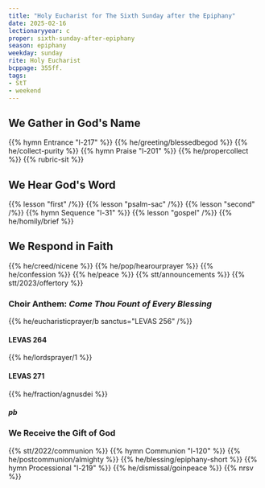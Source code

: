 ```yaml
---
title: "Holy Eucharist for The Sixth Sunday after the Epiphany"
date: 2025-02-16
lectionaryyear: c
proper: sixth-sunday-after-epiphany
season: epiphany
weekday: sunday
rite: Holy Eucharist
bcppage: 355ff.
tags:
- StT
- weekend
---
```

## We Gather in God's Name
{{% hymn Entrance "l-217" %}}
{{% he/greeting/blessedbegod %}}
{{% he/collect-purity %}}
{{% hymn Praise "l-201" %}}
{{% he/propercollect %}}
{{% rubric-sit %}}
## We Hear God's Word
{{% lesson "first" /%}}
{{% lesson "psalm-sac" /%}}
{{% lesson "second" /%}}
{{% hymn Sequence "l-31" %}}
{{% lesson "gospel" /%}}
{{% he/homily/brief %}}
## We Respond in Faith
{{% he/creed/nicene %}}
{{% he/pop/hearourprayer %}}
{{% he/confession %}}
{{% he/peace %}}
{{% stt/announcements %}}
{{% stt/2023/offertory %}}
### Choir Anthem: _Come Thou Fount of Every Blessing_
{{% he/eucharisticprayer/b sanctus="LEVAS 256" /%}}
#### LEVAS 264
{{% he/lordsprayer/1 %}}
#### LEVAS 271
{{% he/fraction/agnusdei %}}
##### pb
### We Receive the Gift of God
{{% stt/2022/communion %}}
{{% hymn Communion "l-120" %}}
{{% he/postcommunion/almighty %}}
{{% he/blessing/epiphany-short %}}
{{% hymn Processional "l-219" %}}
{{% he/dismissal/goinpeace %}}
{{% nrsv %}}


